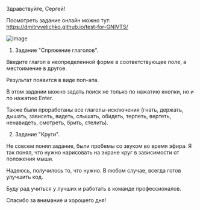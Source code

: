Здравствуйте, Сергей! 

Посмотреть задание онлайн можно тут: https://dmitryvelichko.github.io/test-for-GNIVTS/

![image](https://user-images.githubusercontent.com/42185328/134558269-cd351b9c-8b5c-4768-8f80-a636c4256223.png)

1. Задание "Спряжение глаголов".

Введите глагол в неопределенной форме в соответствующее поле, а местоимение в другое. 

Результат появится в виде поп-апа.

В этом задании можно задать поиск не только по нажатию кнопки, но и по нажатию Enter. 

Также были проработаны все глаголы-исключения (гнать, держать, дышать, зависеть, видеть, слышать, обидеть, терпеть, вертеть, ненавидеть, смотреть, брить, стелить).

2. Задание "Круги".

Не совсем понял задание, были пробемы со звуком во время эфира. Я так понял, что нужно нарисовать на экране круг в зависимости от положения мыши.

Надеюсь, получилось то, что нужно. В любом случае, всегда готов улучшить код.

Буду рад учиться у лучших и работать в команде профессионалов.

Спасибо за внимание и хорошего дня!
